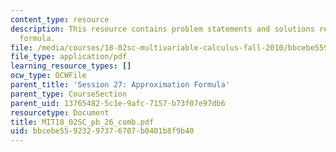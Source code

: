 ```yaml
---
content_type: resource
description: This resource contains problem statements and solutions related to approximation
  formula.
file: /media/courses/18-02sc-multivariable-calculus-fall-2010/bbcebe55923297376707b0401b8f9b40_MIT18_02SC_pb_26_comb.pdf
file_type: application/pdf
learning_resource_types: []
ocw_type: OCWFile
parent_title: 'Session 27: Approximation Formula'
parent_type: CourseSection
parent_uid: 13765482-5c1e-9afc-7157-b73f07e97db6
resourcetype: Document
title: MIT18_02SC_pb_26_comb.pdf
uid: bbcebe55-9232-9737-6707-b0401b8f9b40
---
```

